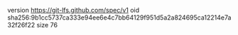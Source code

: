 version https://git-lfs.github.com/spec/v1
oid sha256:9b1cc5737ca333e94ee6e4c7bb64129f951d5a2a824695ca12214e7a32f26f22
size 76
